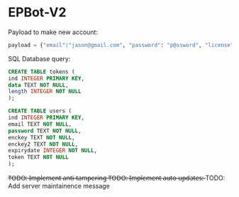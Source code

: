 # EPBot-V2

Payload to make new account:
```Python
payload = {"email":"jason@gmail.com", "password": "p@ssword", "license": "ikAWYTeMN7KftBHEkdbNto8ykSCtXJnL"}
```

SQL Database query:
```sql
CREATE TABLE tokens (
ind INTEGER PRIMARY KEY,
data TEXT NOT NULL,
length INTEGER NOT NULL
);

CREATE TABLE users (
ind INTEGER PRIMARY KEY,
email TEXT NOT NULL,
password TEXT NOT NULL,
enckey TEXT NOT NULL,
enckey2 TEXT NOT NULL,
expirydate INTEGER NOT NULL,
token TEXT NOT NULL
);
```

T̶O̶D̶O̶:̶ ̶I̶m̶p̶l̶e̶m̶e̶n̶t̶ ̶a̶n̶t̶i̶-̶t̶a̶m̶p̶e̶r̶i̶n̶g̶
T̶O̶D̶O̶:̶ ̶I̶m̶p̶l̶e̶m̶e̶n̶t̶ ̶a̶u̶t̶o̶-̶u̶p̶d̶a̶t̶e̶s̶:̶
TODO: Add server maintainence message
